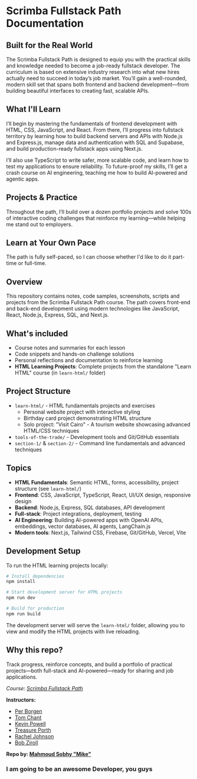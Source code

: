 # Scrimba Fullstack Path Documentation

## Built for the Real World

The Scrimba Fullstack Path is designed to equip you with the practical skills and knowledge needed to become a job-ready fullstack developer.
The curriculum is based on extensive industry research into what new hires actually need to succeed in today’s job market. You’ll gain a well-rounded, modern skill set that spans both frontend and backend development—from building beautiful interfaces to creating fast, scalable APIs.

## What I'll Learn

I’ll begin by mastering the fundamentals of frontend development with HTML, CSS, JavaScript, and React. From there, I’ll progress into fullstack territory by learning how to build backend servers and APIs with Node.js and Express.js, manage data and authentication with SQL and Supabase, and build production-ready fullstack apps using Next.js.

I’ll also use TypeScript to write safer, more scalable code, and learn how to test my applications to ensure reliability. To future-proof my skills, I’ll get a crash course on AI engineering, teaching me how to build AI-powered and agentic apps.

## Projects & Practice

Throughout the path, I’ll build over a dozen portfolio projects and solve 100s of interactive coding challenges that reinforce my learning—while helping me stand out to employers.

## Learn at Your Own Pace

The path is fully self-paced, so I can choose whether I'd like to do it part-time or full-time.

## Overview

This repository contains notes, code samples, screenshots, scripts and projects from the Scrimba Fullstack Path course. The path covers front-end and back-end development using modern technologies like JavaScript, React, Node.js, Express, SQL, and Next.js.

## What's included

- Course notes and summaries for each lesson
- Code snippets and hands-on challenge solutions
- Personal reflections and documentation to reinforce learning
- **HTML Learning Projects**: Complete projects from the standalone "Learn HTML" course (in `learn-html/` folder)

## Project Structure

- `learn-html/` - HTML fundamentals projects and exercises
  - Personal website project with interactive styling
  - Birthday card project demonstrating HTML structure
  - Solo project: "Visit Cairo" - A tourism website showcasing advanced HTML/CSS techniques
- `tools-of-the-trade/` - Development tools and Git/GitHub essentials
- `section-1/` & `section-2/` - Command line fundamentals and advanced techniques

## Topics

- **HTML Fundamentals**: Semantic HTML, forms, accessibility, project structure (see `learn-html/`)
- **Frontend**: CSS, JavaScript, TypeScript, React, UI/UX design, responsive design
- **Backend**: Node.js, Express, SQL databases, API development
- **Full-stack**: Project integrations, deployment, testing
- **AI Engineering**: Building AI-powered apps with OpenAI APIs, embeddings, vector databases, AI agents, LangChain.js
- **Modern tools**: Next.js, Tailwind CSS, Firebase, Git/GitHub, Vercel, Vite

## Development Setup

To run the HTML learning projects locally:

```bash
# Install dependencies
npm install

# Start development server for HTML projects
npm run dev

# Build for production
npm run build
```

The development server will serve the `learn-html/` folder, allowing you to view and modify the HTML projects with live reloading.

## Why this repo?

Track progress, reinforce concepts, and build a portfolio of practical projects—both full-stack and AI-powered—ready for sharing and job applications.

*Course: [Scrimba Fullstack Path](https://scrimba.com/fullstack-path-c0fullstack)*

**Instructors:**

- [Per Borgen](https://scrimba.com/@perborgen)
- [Tom Chant](https://scrimba.com/@DoubleNemesis)
- [Kevin Powell](https://scrimba.com/@kevin-powell)
- [Treasure Porth](https://scrimba.com/@trezp)
- [Rachel Johnson](https://scrimba.com/@racheljohnson)
- [Bob Ziroll](https://scrimba.com/@bobziroll)

**Repo by: [Mahmoud Sobhy "Mike"](https://github.com/sobhy0101)**

### I am going to be an awesome Developer, you guys
